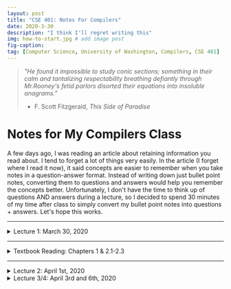 ```yaml
---
layout: post
title: "CSE 401: Notes For Compilers"
date: 2020-3-30
description: "I think I'll regret writing this"
img: how-to-start.jpg # add image post
fig-caption:
tag: [Computer Science, University of Washington, Compilers, CSE 401]
---
```


> *"He found it impossible to study conic sections; something in their calm and tantalizing respectability breathing defiantly through Mr.Rooney's fetid parlors disorted their equations into insoluble anagrams."*
> - F. Scott Fitzgerald, *This Side of Paradise*

# Notes for My Compilers Class

A few days ago, I was reading an article about retaining information you read about. I tend to forget a lot of things very easily. In the article (I forget where I read it now), it said concepts are easier to remember when you take notes in a question-answer format. Instead of writing down just bullet point notes, converting them to questions and answers would help you remember the concepts better. Unfortunately, I don't have the time to think up of questions AND answers during a lecture, so I decided to spend 30 minutes of my time after class to simply convert my bullet point notes into questions + answers. Let's hope this works.

--- 

<details>
<summary>
Lecture 1: March 30, 2020
</summary>

#### Question 1: What is the structure of a Compiler? 
- Answer: Conceptually, a compiler has a front end and a back end. The front end take in source code and compiles it into an intermediate representation. Then, the back-end translates it into target code for machines to read and execute.

#### Question 2: What does the front end consist of? 
- Answer: The front end consists of the Scanner, Parser, and also performs Semantic Analysis. 

#### Question 3: What does the back end consist of? 
- Answer: The back end consists of target code generation and optimization.

#### Question 4: What does the Scanner do?
- Answer: The scanner parses source code and tokenizes the necessary code. It creates a token stream. 

#### Question 5: What does the Parser do? 
- Answer: The parser takes the token stream and creates a Intermediate Representations (IR). This is usually an Abstract Syntax Tree (AST).

</details>

---

<details>
<summary>
Textbook Reading: Chapters 1 & 2.1-2.3
</summary>

#### Question 1: What do you call a compiler that output other programming languages? 
- source-to-source compilers


#### Question 2: What is the Kleene closure?

- the union of concatenations of a regular expression R with itself, zero or more times.

#### Question 3: What operator (^) is this? How about epislon?

- the complement operator
- eplison is the empty string 

#### Question 4: How are non-deterministic automaton different from deterministic automaton?

- An NFA allows transitions on the empty string, and states that have multiple transitions on the same character

</details>

---

<details>
<summary>
Lecture 2: April 1st, 2020
</summary>

#### Question 1: What is the Principle of Longest Match?

- scanner picks the longest possible string to make up the next token if there is a choice. For example, the word "iffy" will be interpreted as "iffy" instead of "if fy", even though there is an "if" keyword in the string.

#### Question 2: What is an automaton?

- a recognizer of a language. It validates a string by confirming or rejecting a string as part of a language. 

#### Question 3: What is a Grammar?

- A generator; a system for producing all strings in the language.

#### Question 4: What is a Production?

- rules of a grammar

</details>

<details>
<summary>
Lecture 3/4: April 3rd and 6th, 2020
</summary>

#### When converting characters into tokens, how do scanners differentiate between similar tokens (ex: != vs !True)?

- At the conceptual level, you can think of your scanner almost "peeking" one character ahead. Since there's no way to tell if ! implies the neq symbol or a negation, the scanner has to look one ahead.

#### How do you implement DFAs as code? 

- You can do one of several things, including implementing the DFA by hand (lots of tedious code but fast) and using a tool to generate table driven scanners.  

</details>
